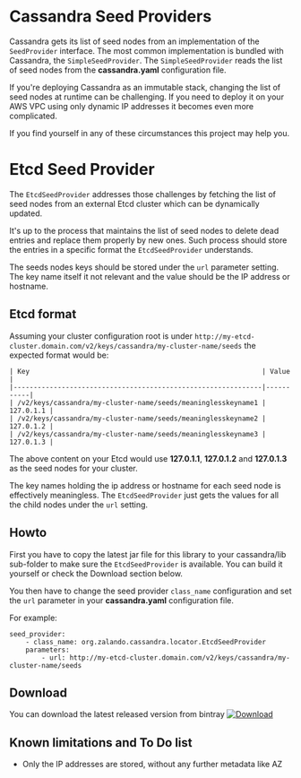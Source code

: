 # Cassandra Seed Providers

Cassandra gets its list of seed nodes from an implementation of the ``SeedProvider``
interface. The most common implementation is bundled with Cassandra, the 
``SimpleSeedProvider``. The ``SimpleSeedProvider`` reads the list of seed nodes
from the **cassandra.yaml** configuration file.

If you're deploying Cassandra as an immutable stack, changing the list of seed
nodes at runtime can be challenging. If you need to deploy it on your AWS VPC
using only dynamic IP addresses it becomes even more complicated.

If you find yourself in any of these circumstances this project may help you.

# Etcd Seed Provider

The ``EtcdSeedProvider`` addresses those challenges by fetching the 
list of seed nodes from an external Etcd cluster which can be dynamically
updated.

It's up to the process that maintains the list of seed nodes to delete dead
entries and replace them properly by new ones. Such process should store the
entries in a specific format the ``EtcdSeedProvider`` understands.

The seeds nodes keys should be stored under the ``url`` parameter setting. The key
name itself it not relevant and the value should be the IP address or hostname.

## Etcd format

Assuming your cluster configuration root is under
``http://my-etcd-cluster.domain.com/v2/keys/cassandra/my-cluster-name/seeds``
the expected format would be:

    | Key                                                          | Value     |
    |--------------------------------------------------------------|-----------|
    | /v2/keys/cassandra/my-cluster-name/seeds/meaninglesskeyname1 | 127.0.1.1 |
    | /v2/keys/cassandra/my-cluster-name/seeds/meaninglesskeyname2 | 127.0.1.2 |
    | /v2/keys/cassandra/my-cluster-name/seeds/meaninglesskeyname3 | 127.0.1.3 |


The above content on your Etcd would use **127.0.1.1**, **127.0.1.2** and 
**127.0.1.3** as the seed nodes for your cluster.

The key names holding the ip address or hostname for each seed node is effectively
meaningless. The ``EtcdSeedProvider`` just gets the values for all the child nodes under
the ``url`` setting.
    
## Howto

First you have to copy the latest jar file for this library to your cassandra/lib sub-folder to
make sure the ``EtcdSeedProvider`` is available. You can build it yourself or check the Download
section below.

You then have to change the seed provider ``class_name`` configuration and set the 
``url`` parameter in your **cassandra.yaml** configuration file.

For example:

    seed_provider:
        - class_name: org.zalando.cassandra.locator.EtcdSeedProvider
        parameters:
            - url: http://my-etcd-cluster.domain.com/v2/keys/cassandra/my-cluster-name/seeds

## Download

You can download the latest released version from bintray [ ![Download](https://api.bintray.com/packages/lmineiro/maven/cassandra-etcd-seed-provider/images/download.svg) ](https://bintray.com/lmineiro/maven/cassandra-etcd-seed-provider/_latestVersion)

## Known limitations and To Do list

- Only the IP addresses are stored, without any further metadata like AZ

